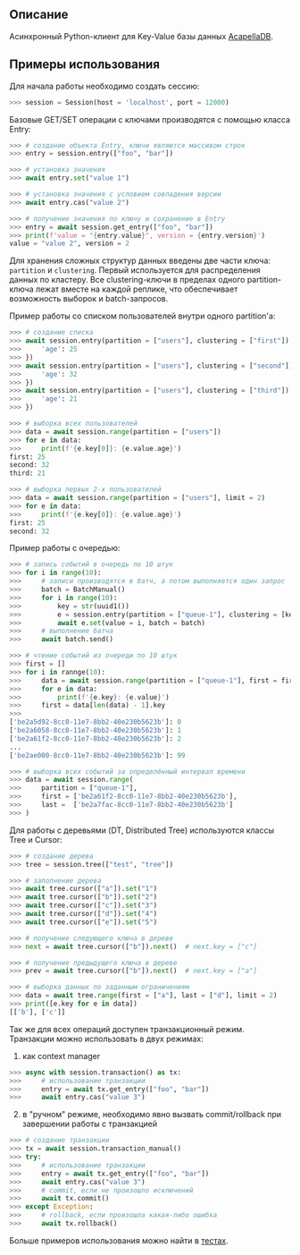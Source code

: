 Описание
--------

Асинхронный Python-клиент для Key-Value базы данных [AcapellaDB](http://acapella.ru/nosql/storage.html).

Примеры использования
---------------------

Для начала работы необходимо создать сессию:

```python
>>> session = Session(host = 'localhost', port = 12000)
```

Базовые GET/SET операции с ключами производятся с помощью класса Entry:

```python
>>> # создание объекта Entry, ключи являются массивом строк
>>> entry = session.entry(["foo", "bar"])

>>> # установка значения
>>> await entry.set("value 1")

>>> # установка значения с условием совпадения версии
>>> await entry.cas("value 2")

>>> # получение значения по ключу и сохранение в Entry
>>> entry = await session.get_entry(["foo", "bar"])
>>> print(f'value = "{entry.value}", version = {entry.version}')
value = "value 2", version = 2
```

Для хранения сложных структур данных введены две части ключа: `partition` и `clustering`. Первый используется для распределения данных по кластеру. Все clustering-ключи в пределах одного partition-ключа лежат вместе на каждой реплике, что обеспечивает возможность выборок и batch-запросов. 

Пример работы со списком пользователей внутри одного partition'а:

```python
>>> # создание списка
>>> await session.entry(partition = ["users"], clustering = ["first"]).set({
>>>     'age': 25
>>> })
>>> await session.entry(partition = ["users"], clustering = ["second"]).set({
>>>     'age': 32
>>> })
>>> await session.entry(partition = ["users"], clustering = ["third"]).set({
>>>     'age': 21
>>> })

>>> # выборка всех пользователей
>>> data = await session.range(partition = ["users"])
>>> for e in data:
>>>     print(f'{e.key[0]}: {e.value.age}')
first: 25
second: 32
third: 21

>>> # выборка первых 2-х пользователей
>>> data = await session.range(partition = ["users"], limit = 2)
>>> for e in data:
>>>     print(f'{e.key[0]}: {e.value.age}')
first: 25
second: 32
```

Пример работы с очередью:

```python
>>> # запись событий в очередь по 10 штук
>>> for i in range(10):
>>>     # записи производятся в батч, а потом выполняется один запрос
>>>     batch = BatchManual()
>>>     for i in range(10):
>>>         key = str(uuid1())
>>>         e = session.entry(partition = ["queue-1"], clustering = [key])
>>>         await e.set(value = i, batch = batch)
>>>     # выполнение батча
>>>     await batch.send()

>>> # чтение событий из очереди по 10 штук
>>> first = []
>>> for i in rannge(10):
>>>     data = await session.range(partition = ["queue-1"], first = first, limit = 10)
>>>     for e in data:
>>>         print(f'{e.key}: {e.value}')
>>>     first = data[len(data) - 1].key
>>> 
['be2a5d92-8cc0-11e7-8bb2-40e230b5623b']: 0
['be2a6058-8cc0-11e7-8bb2-40e230b5623b']: 1
['be2a61f2-8cc0-11e7-8bb2-40e230b5623b']: 2
...
['be2ae000-8cc0-11e7-8bb2-40e230b5623b']: 99

>>> # выборка всех событий за определённый интервал времени
>>> data = await session.range(
>>>     partition = ["queue-1"],
>>>     first = ['be2a61f2-8cc0-11e7-8bb2-40e230b5623b'],
>>>     last =  ['be2a7fac-8cc0-11e7-8bb2-40e230b5623b']
>>> )
```

Для работы с деревьями (DT, Distributed Tree) используются классы Tree и Cursor:

```python
>>> # создание дерева
>>> tree = session.tree(["test", "tree"])

>>> # заполнение дерева
>>> await tree.cursor(["a"]).set("1")
>>> await tree.cursor(["b"]).set("2")
>>> await tree.cursor(["c"]).set("3")
>>> await tree.cursor(["d"]).set("4")
>>> await tree.cursor(["e"]).set("5")

>>> # получение следующего ключа в дереве
>>> next = await tree.cursor(["b"]).next()  # next.key = ["c"]

>>> # получение предыдущего ключа в дереве
>>> prev = await tree.cursor(["b"]).next()  # next.key = ["a"]

>>> # выборка данных по заданным ограничениям
>>> data = await tree.range(first = ["a"], last = ["d"], limit = 2)
>>> print([e.key for e in data])
[['b'], ['c']]
```

Так же для всех операций доступен транзакционный режим. Транзакции можно использовать в двух режимах: 

1) как context manager

```python
>>> async with session.transaction() as tx:
>>>     # использование транзакции
>>>     entry = await tx.get_entry(["foo", "bar"])
>>>     await entry.cas("value 3")
```

2) в "ручном" режиме, необходимо явно вызвать commit/rollback при завершении работы с транзакцией

```python
>>> # создание транзакции
>>> tx = await session.transaction_manual()
>>> try:
>>>     # использование транзакции
>>>     entry = await tx.get_entry(["foo", "bar"])
>>>     await entry.cas("value 3")
>>>     # commit, если не произошло исключений
>>>     await tx.commit()
>>> except Exception:
>>>     # rollback, если произошла какая-либо ошибка
>>>     await tx.rollback()
```

Больше примеров использования можно найти в [тестах](tests).

